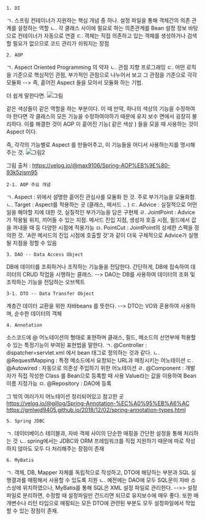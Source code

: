     1. DI
ㄱ. 스프링 컨테이너가 지원하는 핵심 개념 중 하나.
   설정 파일을 통해 객체간의 의존 관계를 설정하는 역할
ㄴ. 각 클래스 사이에 필요로 하는 의존관계를 Bean 설정 정보 바탕으로 컨테이너가 자동으로 연결
ㄷ. 객체는 직접 의존하고 있는 객체를 생성하거나 검색할 필요가 없으므로 코드 관리가 쉬워지는 장점

    2. AOP
ㄱ. Aspect Oriented Programming 의 약자
ㄴ. 관점 지향 프로그래밍
ㄷ. 어떤 로직을 기준으로 핵심적인 관점, 부가적인 관점으로 나누어서 보고 그 관점을 기준으로 각각 모듈화
--> 즉, 흩어진 Aspect 들을 모아서 모듈화 하는 기법.

더 쉽게 말한다면.
![그림](https://user-images.githubusercontent.com/44426450/127453658-5e5a9501-ab85-4a45-9cf1-9ddd716dc96f.PNG)

같은 색상들이 같은 역할을 하는 부분이다.
이 때 만약, 하나의 색상의 기능을 수정하여야 한다면 각 클래스의 모든 기능을 수정하여야하기 때문에 유지 보수 면에서 굉장히 불리하다.
이를 해결한 것이 AOP
이 흩어진 기능( 같은 색상 ) 들을 모을 때 사용하는 것이 Aspect 이다.

즉, 각각의 기능별로 Aspect 를 만들어주고, 이 기능들을 어디서 사용하는지를 명시해주는 것.
![그림2](https://user-images.githubusercontent.com/44426450/127454033-8e95d338-46f2-4e67-8d5b-7a2a72b190c5.PNG)

그림 출처 : https://velog.io/@max9106/Spring-AOP%EB%9E%80-93k5zjsm95

    2-1. AOP 주요 개념
ㄱ. Aspect : 위에서 설명한 흩어진 관심사를 모듈화 한 것. 주로 부가기능을 모듈화함.
ㄴ. Target : Aspect를 적용하는 곳 (클래스, 메서드 .. )
ㄷ. Advice : 실질적으로 어떤 일을 해야할 지에 대한 것, 실질적인 부가기능을 담은 구현체
ㄹ. JointPoint : Advice가 적용될 위치, 끼어들 수 있는 지점. 메서드 진입 지점, 생성자 호출 시점, 필드에서 값을 꺼내올 때 등 다양한 시점에 적용가능
ㅁ. PointCut : JointPoint의 상세한 스펙을 정의한 것. 'A란 메서드의 진입 시점에 호출할 것'과 같이 더욱 구체적으로 Advice가 실행될 지점을 정할 수 있음

    3. DAO -- Data Access Object
DB에 데이터를 조회하거나 조작하는 기능들을 전담한다.
간단하게, DB에 접속하여 데이터의 CRUD 작업을 시행하는 클래스.
--> DAO는 DB를 사용하여 데이터의 조회 및 조작하는 기능을 전담하는 오브젝트

    3-1. DTO -- Data Transfer Object
계층간 데이터 교환을 위한 자바beans 를 뜻한다.
--> DTO는 VO와 혼용하여 사용하며, 순수한 데이터의 객체

    4. Annotation
소스코드에 @ 어노테이션의 형태로 표현하며 클래스, 필드, 메소드의 선언부에 적용할 수 있는 특정기능이 부여된
표현법을 말한다.
ㄱ. @Controller : dispatcher=servlet.xml 에서 bean 태그로 정의하는 것과 같다.
ㄴ. @RequestMapping : 특정 메소드에서 요청되는 URL과 매칭시키는 어노테이션
ㄷ. @Autowired : 자동으로 의존성 주입하기 위한 어노테이션
ㄹ. @Component : 개발자가 직접 작성한 Class 를 Bean으로 등록할 때 사용
      Value라는 값을 이용하여 Bean 이름 지정가능
ㅁ. @Repository : DAO에 등록      

그 밖의 여러가지 어노테이션 정리되어있고 참고한 곳
https://velog.io/@gillog/Spring-Annotation-%EC%A0%95%EB%A6%AC
https://gmlwjd9405.github.io/2018/12/02/spring-annotation-types.html

    5. Spring JDBC
ㄱ. 데이터베이스 테이블과, 자바 객체 사이의 단순한 매핑을 간단한 설정을 통해 처리하는 것
ㄴ. spring에서는 JDBC와 ORM 프레임워크를 직접 지원하기 때문에 따로 작성하지 않아도 모두 다 처리해주는 장점이 존재

    6. MyBatis
ㄱ. 객체, DB, Mapper 자체를 독립적으로 작성하고, DTO에 해당하는 부분과 SQL 실행결과를 매핑해서 사용할 수 있도록 지원
ㄴ. 예전에는 DAO에 모두 SQL문이 자바 소스상에 위치하였으나, MyBatis를 통해 SQL은 XML 설정 파일로 관리한다.
-->> 
설정파일로 분리하면, 
수정할 때 설정파일만 건드리면 되므로 유지보수에 매우 좋다.
또한 매개변수나 리턴 타입으로 매핑되는 모든 DTO에 관련된 부분도 모두 설정파일에서 작업할 수 있는 장점이 존재.








